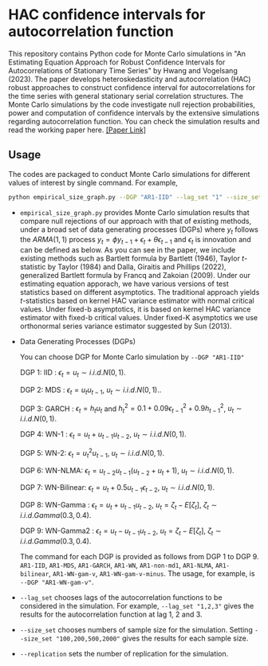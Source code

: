 # HAC confidence intervals for autocorrelation function
This repository contains Python code for Monte Carlo simulations in "An Estimating Equation Approach for Robust Confidence Intervals for Autocorrelations of Stationary Time Series" by Hwang and Vogelsang (2023). The paper develops heteroskedasticity and autocorrelation (HAC) robust approaches to construct confidence interval for autocorrelations for the time series with general stationary serial correlation structures. The Monte Carlo simulations by the code investigate null rejection probabilities, power and computation of confidence intervals by the extensive simulations regarding autocorrelation function. You can check the simulation results and read the working paper here. [[Paper Link]](https://taeyoonhwang.s3.us-east-2.amazonaws.com/Taeyoon_Hwang_JMP.pdf)

## Usage
The codes are packaged to conduct Monte Carlo simulations for different values of interest by single command. For example,

```bash
python empirical_size_graph.py --DGP "AR1-IID" --lag_set "1" --size_set "100,200,500,2000" --phi_set "0.1,0.3,0.5,0.7,0.9,-0.1,-0.3,-0.5,-0.7,-0.9" --replication "1000"
```

* `empirical_size_graph.py` provides Monte Carlo simulation results that compare null rejections of our approach with that of existing methods, under a broad set of data generating processes (DGPs) where
$y_{t}$ follows the $ARMA(1,1)$ process $y_{t}=\phi y_{t-1}+\epsilon_{t}+\theta\epsilon_{t-1}$ and $\epsilon_t$ is innovation and can be defined as below. As you can see in the paper, we include existing methods such as Bartlett formula by Bartlett (1946), Taylor $t$-statistic by Taylor (1984) and Dalla, Giraitis and Phillips (2022), generalized Bartlett formula by Francq and Zakoian (2009). Under our estimating equation apporach, we have various versions of test statistics based on different asymptotics. The traditional approach yields $t$-statistics based on kernel HAC variance estimator with normal critical values. Under fixed-b asymptotics, it is based on kernel HAC variance estimator with fixed-b critical values. Under fixed-K asymptotics we use orthonormal series variance estimator suggested by Sun (2013).

* Data Generating Processes (DGPs)

    You can choose DGP for Monte Carlo simulation by `--DGP "AR1-IID"`

    DGP 1: IID : $\epsilon_{t}=u_{t}\sim i.i.d.N(0,1)$.

    DGP 2: MDS : $\epsilon_{t}=u_{t}u_{t-1},$ $u_{t}\sim i.i.d.N(0,1)$..

    DGP 3: GARCH : $\epsilon_{t}=h_{t}u_{t}$ and $h_{t}^{2}%
    =0.1+0.09\epsilon_{t-1}^{2}+0.9h_{t-1}^{2}$, $u_{t}\sim i.i.d.N(0,1)$.

    DGP 4: WN-1 : $\epsilon_{t}=u_{t}+u_{t-1}u_{t-2},$ $u_{t}\sim
    i.i.d.N(0,1)$.

    DGP 5: WN-2: $\epsilon_{t}=u_{t}^{2}u_{t-1}$, $u_{t}\sim i.i.d.N(0,1)$.

    DGP 6: WN-NLMA: $\epsilon_{t}=u_{t-2}u_{t-1}(u_{t-2}+u_{t}+1)$,
    $u_{t}\sim i.i.d.N(0,1)$.

    DGP 7: WN-Bilinear: $\epsilon_{t}=u_{t}+0.5u_{t-1}\epsilon_{t-2}$,
    $u_{t}\sim i.i.d.N(0,1).$

    DGP 8: WN-Gamma : $\epsilon_{t}=u_{t}+u_{t-1}u_{t-2},$ $u_{t}
    =\zeta_{t}-E[\zeta_{t}],$ $\zeta_{t}\sim i.i.d.Gamma(0.3,0.4)$.

    DGP 9: WN-Gamma2 : $\epsilon_{t}=u_{t}-u_{t-1}u_{t-2},$ $u_{t}
    =\zeta_{t}-E[\zeta_{t}],$ $\zeta_{t}\sim i.i.d.Gamma(0.3,0.4)$.

    The command for each DGP is provided as follows from DGP 1 to DGP 9. `AR1-IID`, `AR1-MDS`, `AR1-GARCH`, `AR1-WN`, `AR1-non-md1`, `AR1-NLMA`, `AR1-bilinear`, `AR1-WN-gam-v`, `AR1-WN-gam-v-minus`. The usage, for example, is `--DGP "AR1-WN-gam-v"`.

 *  `--lag_set` chooses lags of the autocorrelation functions to be considered in the simulation. For example, `--lag_set "1,2,3"` gives the results for the autocorrelation function at lag 1, 2 and 3.

*   `--size_set` chooses numbers of sample size for the simulation. Setting `--size_set "100,200,500,2000"` gives the results for each sample size.

*   `--replication` sets the number of replication for the simulation.





<!--
This is 

This sentence uses delimiters to show math inline:  $\sqrt{3x-1}+(1+x)^2$

**The Cauchy-Schwarz Inequality**
$$\left( \sum_{k=1}^n a_k b_k \right)^2 \leq \left( \sum_{k=1}^n a_k^2 \right) \left( \sum_{k=1}^n b_k^2 \right)$$
-->